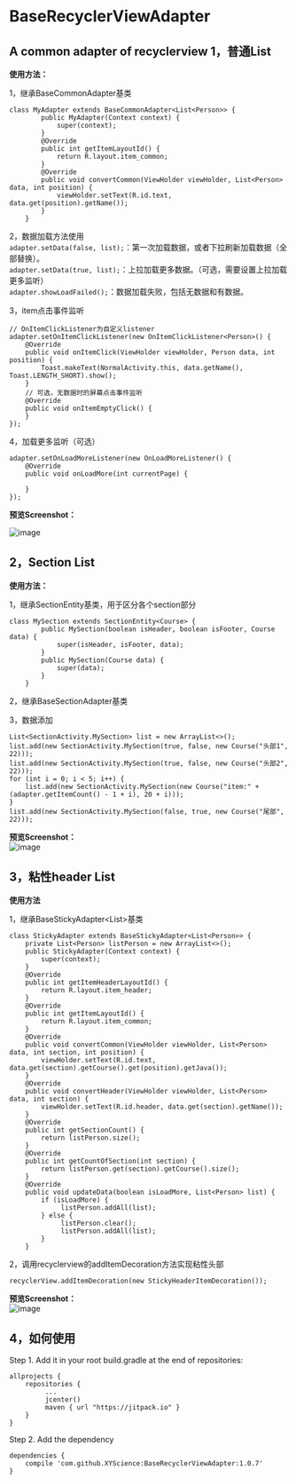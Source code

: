 # BaseRecyclerViewAdapter
A common adapter of recyclerview
1，普通List
-----
**使用方法：**     

1，继承BaseCommonAdapter基类     
```    
class MyAdapter extends BaseCommonAdapter<List<Person>> {
        public MyAdapter(Context context) {
            super(context);
        }
        @Override
        public int getItemLayoutId() {
            return R.layout.item_common;
        }
        @Override
        public void convertCommon(ViewHolder viewHolder, List<Person> data, int position) {
            viewHolder.setText(R.id.text, data.get(position).getName());
        }
    }
```   
2，数据加载方法使用    
`adapter.setData(false, list);`：第一次加载数据，或者下拉刷新加载数据（全部替换）。   
`adapter.setData(true, list);`：上拉加载更多数据。（可选，需要设置上拉加载更多监听）    
`adapter.showLoadFailed();`：数据加载失败，包括无数据和有数据。   

3，item点击事件监听    
```   
// OnItemClickListener为自定义listener
adapter.setOnItemClickListener(new OnItemClickListener<Person>() {
    @Override
    public void onItemClick(ViewHolder viewHolder, Person data, int position) {
        Toast.makeText(NormalActivity.this, data.getName(), Toast.LENGTH_SHORT).show();
    }
    // 可选，无数据时的屏幕点击事件监听
    @Override
    public void onItemEmptyClick() {
    }
});   
```   
4，加载更多监听（可选）    
```   
adapter.setOnLoadMoreListener(new OnLoadMoreListener() {
    @Override
    public void onLoadMore(int currentPage) {
              
    }
});
```   
**预览Screenshot：**

![image](https://github.com/XYScience/BaseRecyclerViewAdapter/raw/master/screenshot/common_list.gif)

2，Section List
-----
**使用方法：**       

1，继承SectionEntity基类，用于区分各个section部分
```
class MySection extends SectionEntity<Course> {
        public MySection(boolean isHeader, boolean isFooter, Course data) {
            super(isHeader, isFooter, data);
        }
        public MySection(Course data) {
            super(data);
        }
    }
```

2，继承BaseSectionAdapter<MySection>基类     

3，数据添加          
```
List<SectionActivity.MySection> list = new ArrayList<>();
list.add(new SectionActivity.MySection(true, false, new Course("头部1", 22)));
list.add(new SectionActivity.MySection(true, false, new Course("头部2", 22)));
for (int i = 0; i < 5; i++) {
    list.add(new SectionActivity.MySection(new Course("item:" + (adapter.getItemCount() - 1 + i), 20 + i)));
}
list.add(new SectionActivity.MySection(false, true, new Course("尾部", 22)));     
```

**预览Screenshot：**       
![image](https://github.com/XYScience/BaseRecyclerViewAdapter/raw/master/screenshot/section_list.gif)

3，粘性header List         
-----           
**使用方法**      

1，继承BaseStickyAdapter<List<Person>>基类    
```
class StickyAdapter extends BaseStickyAdapter<List<Person>> {
    private List<Person> listPerson = new ArrayList<>();
    public StickyAdapter(Context context) {
        super(context);
    }
    @Override
    public int getItemHeaderLayoutId() {
        return R.layout.item_header;
    }
    @Override
    public int getItemLayoutId() {
        return R.layout.item_common;
    }
    @Override
    public void convertCommon(ViewHolder viewHolder, List<Person> data, int section, int position) {
        viewHolder.setText(R.id.text, data.get(section).getCourse().get(position).getJava());
    }
    @Override
    public void convertHeader(ViewHolder viewHolder, List<Person> data, int section) {
        viewHolder.setText(R.id.header, data.get(section).getName());
    }
    @Override
    public int getSectionCount() {
        return listPerson.size();
    }
    @Override
    public int getCountOfSection(int section) {
        return listPerson.get(section).getCourse().size();
    }
    @Override
    public void updateData(boolean isLoadMore, List<Person> list) {
        if (isLoadMore) {
             listPerson.addAll(list);
        } else {
             listPerson.clear();
             listPerson.addAll(list);
        }
    }      
```             
2，调用recyclerview的addItemDecoration方法实现粘性头部               
```
recyclerView.addItemDecoration(new StickyHeaderItemDecoration());
```     
**预览Screenshot：**       
![image](https://github.com/XYScience/BaseRecyclerViewAdapter/raw/master/screenshot/sticky_header_list.gif)             

4，如何使用
-----
Step 1. Add it in your root build.gradle at the end of repositories:            
```
allprojects {
    repositories {
         ...
         jcenter()
         maven { url "https://jitpack.io" }
    }
}             
```             
Step 2. Add the dependency              
```
dependencies {
    compile 'com.github.XYScience:BaseRecyclerViewAdapter:1.0.7'
}     
```

